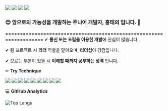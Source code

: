 <a href="https://www.instagram.com/_undery" target="_blank"><img src="https://img.shields.io/badge/Instagram-E4405F?style=flat-square&logo=Instagram&logoColor=White"/></a>
<a href="htu123132@gmail.com" target="_blank"><img src="https://img.shields.io/badge/Gmail-EA4335?style=flat-square&logo=Gmail&logoColor=White"/></a>
<a href="xodml1122@naver.com" target="_blank"><img src="https://img.shields.io/badge/Naver-03C75A?style=flat-square&logo=Naver&logoColor=White"/></a>
<a href="https://discord.gg/undery" target="_blank"><img src="https://img.shields.io/badge/Discord-5865F2?style=flat-square&logo=Discord&logoColor=White"/></a>

### 😊 앞으로의 가능성을 개발하는 주니어 개발자, 홍태의 입니다. 👋
===================================================================
✔ **통신 또는 조립을 이용한 개발**에 관심이 많습니다.

✔ 팀 프로젝트 시 **리더** 역할을 맡아오며, **리더십**이 강점입니다.

✔ 모르는 부분이 있을 시 **이해할 때까지 공부하는 성격** 입니다.

✏ **Try Technique**

<img src="https://img.shields.io/badge/C-302683?style=plastic&logo=c&logoColor=White"/> <img src="https://img.shields.io/badge/HTML5-302683?style=plastic&logo=html5&logoColor=White"/> <img src="https://img.shields.io/badge/CSS3-302683?style=plastic&logo=css3&logoColor=White"/> <img src="https://img.shields.io/badge/Python-302683?style=plastic&logo=python&logoColor=White"/> <img src="https://img.shields.io/badge/MicrosoftAzure-302683?style=plastic&logo=microsoftazure&logoColor=White"/> <img src="https://img.shields.io/badge/Git-302683?style=plastic&logo=git&logoColor=White"/> <img src="https://img.shields.io/badge/GitHub-302683?style=plastic&logo=github&logoColor=White"/> <img src="https://img.shields.io/badge/Git-302683?style=plastic&logo=git&logoColor=White"/> <img src="https://img.shields.io/badge/JavaScript-302683?style=plastic&logo=javascript&logoColor=White"/>

💻 **GitHub Analytics**

![Top Langs](https://github-readme-stats.vercel.app/api/top-langs/?username=Undery33&langs_count=10&layout=compact&theme=dark)

